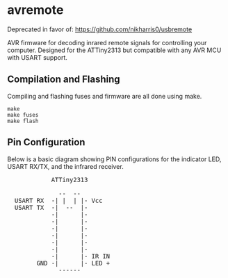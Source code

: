 avremote
========

Deprecated in favor of: https://github.com/nikharris0/usbremote

AVR firmware for decoding inrared remote signals for controlling your computer. Designed for the ATTiny2313 but compatible with any AVR MCU with USART support.

Compilation and Flashing
--------

Compiling and flashing fuses and firmware are all done using make.

    make 
    make fuses
    make flash
    



Pin Configuration
--------

Below is a basic diagram showing PIN configurations for the indicator LED, USART RX/TX, and the infrared receiver.

<pre>
            ATTiny2313 

              --  --
  USART RX  -| |  | |- Vcc
  USART TX  -|  --  |-
            -|      |-
            -|      |-
            -|      |-
            -|      |-
            -|      |-
            -|      |-
            -|      |- IR IN
        GND -|      |- LED + 
              ------
</pre>
